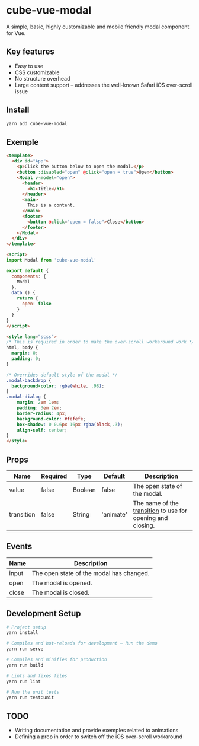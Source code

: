 # cube-vue-modal

A simple, basic, highly customizable and mobile friendly modal component for Vue.

## Key features

- Easy to use
- CSS customizable
- No structure overhead
- Large content support – addresses the well-known Safari iOS over-scroll issue

## Install

```sh
yarn add cube-vue-modal
```

## Exemple

```html
<template>
  <div id="App">
    <p>Click the button below to open the modal.</p>
    <button :disabled="open" @click="open = true">Open</button>
    <Modal v-model="open">
      <header>
        <h1>Title</h1>
      </header>
      <main>
        This is a content.
      </main>
      <footer>
        <button @click="open = false">Close</button>
      </footer>
    </Modal>
  </div>
</template>

<script>
import Modal from 'cube-vue-modal'

export default {
  components: {
    Modal
  },
  data () {
    return {
      open: false
    }
  }
}
</script>

<style lang="scss">
/* This is required in order to make the over-scroll workaround work */
html, body {
  margin: 0;
  padding: 0;
}

/* Overrides default style of the modal */
.modal-backdrop {
  background-color: rgba(white, .98);
}
.modal-dialog {
    margin: 2em 1em;
    padding: 3em 2em;
    border-radius: 4px;
    background-color: #fefefe;
    box-shadow: 0 0.6px 16px rgba(black,.3);
    align-self: center;
}
</style>
```

## Props

| Name       | Required | Type    | Default   | Description |
| ---        | ---      | ---     | ---       | ---         |
| value      | false    | Boolean | false     | The open state of the modal. |
| transition | false    | String  | 'animate' | The name of the [transition](https://vuejs.org/v2/guide/transitions.html) to use for opening and closing. |

## Events

| Name  | Description |
| ---   | ---         |
| input | The open state of the modal has changed. |
| open  | The modal is opened. |
| close | The modal is closed. |

## Development Setup

```sh
# Project setup
yarn install

# Compiles and hot-reloads for development – Run the demo
yarn run serve

# Compiles and minifies for production
yarn run build

# Lints and fixes files
yarn run lint

# Run the unit tests
yarn run test:unit
```

## TODO

- Writing documentation and provide exemples related to animations
- Defining a prop in order to switch off the iOS over-scroll workaround
